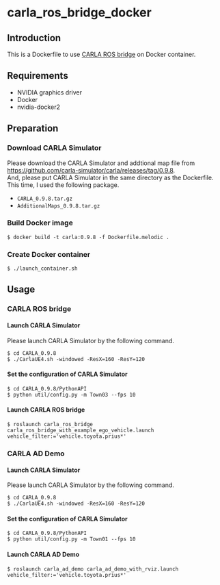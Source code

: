 # carla_ros_bridge_docker

## Introduction
This is a Dockerfile to use [CARLA ROS bridge](https://github.com/carla-simulator/ros-bridge) on Docker container.

## Requirements
* NVIDIA graphics driver
* Docker
* nvidia-docker2

## Preparation
### Download CARLA Simulator
Please download the CARLA Simulator and addtional map file from <https://github.com/carla-simulator/carla/releases/tag/0.9.8>.  
And, please put CARLA Simulator in the same directory as the Dockerfile.  
This time, I used the following package.

- `CARLA_0.9.8.tar.gz`
- `AdditionalMaps_0.9.8.tar.gz`

### Build Docker image
```shell
$ docker build -t carla:0.9.8 -f Dockerfile.melodic .
```

### Create Docker container
```shell
$ ./launch_container.sh
```

## Usage
### CARLA ROS bridge
#### Launch CARLA Simulator
Please launch CARLA Simulator by the following command.

```shell
$ cd CARLA_0.9.8
$ ./CarlaUE4.sh -windowed -ResX=160 -ResY=120
```

#### Set the configuration of CARLA Simulator
```shell
$ cd CARLA_0.9.8/PythonAPI
$ python util/config.py -m Town03 --fps 10
```

#### Launch CARLA ROS bridge
```shell
$ roslaunch carla_ros_bridge carla_ros_bridge_with_example_ego_vehicle.launch vehicle_filter:='vehicle.toyota.prius*'
```

### CARLA AD Demo
#### Launch CARLA Simulator
Please launch CARLA Simulator by the following command.

```shell
$ cd CARLA_0.9.8
$ ./CarlaUE4.sh -windowed -ResX=160 -ResY=120
```

#### Set the configuration of CARLA Simulator
```shell
$ cd CARLA_0.9.8/PythonAPI
$ python util/config.py -m Town01 --fps 10
```

#### Launch CARLA AD Demo
```shell
$ roslaunch carla_ad_demo carla_ad_demo_with_rviz.launch vehicle_filter:='vehicle.toyota.prius*'
```
